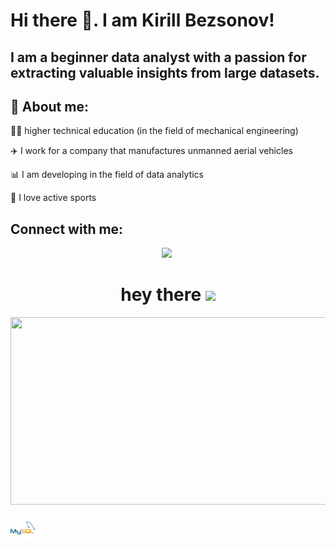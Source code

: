 # Hi there 👋. I am Kirill Bezsonov!
## I am a beginner data analyst with a passion for extracting valuable insights from large datasets. 
## :rocket: About me:

:man_student: higher technical education (in the field of mechanical engineering)

:airplane: I work for a company that manufactures unmanned aerial vehicles

:bar_chart: I am developing in the field of data analytics

:martial_arts_uniform: I love active sports

## Connect with me:

<div id="header" align="center">
   <img src="https://media.giphy.com/media/765ccrAiB0g9z6EApL/giphy.gif?cid=ecf05e47suzdpuyjsqdyffzwd3c0tceowxkyttk6t9g8f6j9&ep=v1_gifs_search&rid=giphy.gif&ct=g" width="100"/>

  <img src="Icon56LogoVkColor" alt=""/>
  <h1>
    hey there
    <img src="https://media.giphy.com/media/hvRJCLFzcasrR4ia7z/giphy.gif" width="30px"/>
  </h1>
</div>
<div align="center">
  <img src="https://media.giphy.com/media/dWesBcTLavkZuG35MI/giphy.gif" width="600" height="300"/>
</div>

<img src="https://github.com/devicons/devicon/blob/master/icons/mysql/mysql-original-wordmark.svg" title="MySQL"  alt="MySQL" width="40" height="40"/>&nbsp;
